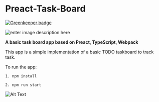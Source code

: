 # Preact-Task-Board

[![Greenkeeper badge](https://badges.greenkeeper.io/abhishekkhandait/Preact-Task-Board.svg)](https://greenkeeper.io/)

  ![enter image description here](https://res.cloudinary.com/practicaldev/image/fetch/s--EG9pUbQL--/c_limit,f_auto,fl_progressive,q_auto,w_880/https://thepracticaldev.s3.amazonaws.com/i/3qs6lbnj1c4rvafb885c.jpg)

**A basic task board app based on Preact, TypeScript, Webpack**

  
  

This app is a simple implementation of a basic TODO taskboard to track task.

  

To run the app:

    1. npm install
    
    2. npm run start

  

![Alt Text](https://media.giphy.com/media/4NiFa9oi61NDTwCaG5/giphy.gif)